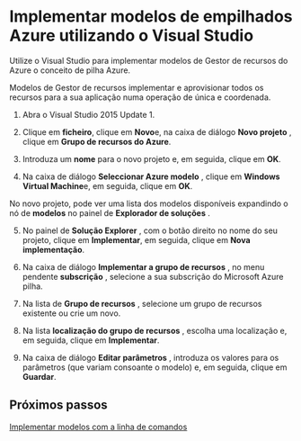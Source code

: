 <properties
    pageTitle="Implementar modelos com o Visual Studio Azure empilhados | Microsoft Azure"
    description="Saiba como implementar modelos com o Visual Studio na pilha de Azure."
    services="azure-stack"
    documentationCenter=""
    authors="HeathL17"
    manager="byronr"
    editor=""/>

<tags
    ms.service="azure-stack"
    ms.workload="na"
    ms.tgt_pltfrm="na"
    ms.devlang="na"
    ms.topic="article"
    ms.date="09/26/2016"
    ms.author="helaw"/>

# <a name="deploy-templates-in-azure-stack-using-visual-studio"></a>Implementar modelos de empilhados Azure utilizando o Visual Studio

Utilize o Visual Studio para implementar modelos de Gestor de recursos do Azure o conceito de pilha Azure.

Modelos de Gestor de recursos implementar e aprovisionar todos os recursos para a sua aplicação numa operação de única e coordenada.

1.  Abra o Visual Studio 2015 Update 1.

2.  Clique em **ficheiro**, clique em **Novo**e, na caixa de diálogo **Novo projeto** , clique em **Grupo de recursos do Azure**.

3.  Introduza um **nome** para o novo projeto e, em seguida, clique em **OK**.

4.  Na caixa de diálogo **Seleccionar Azure modelo** , clique em **Windows Virtual Machine**e, em seguida, clique em **OK**.

  No novo projeto, pode ver uma lista dos modelos disponíveis expandindo o nó de **modelos** no painel de **Explorador de soluções** .

5.  No painel de **Solução Explorer** , com o botão direito no nome do seu projeto, clique em **Implementar**, em seguida, clique em **Nova implementação**.

6.  Na caixa de diálogo **Implementar a grupo de recursos** , no menu pendente **subscrição** , selecione a sua subscrição do Microsoft Azure pilha.

7.  Na lista de **Grupo de recursos** , selecione um grupo de recursos existente ou crie um novo.

8.  Na lista **localização do grupo de recursos** , escolha uma localização e, em seguida, clique em **Implementar**.

9.  Na caixa de diálogo **Editar parâmetros** , introduza os valores para os parâmetros (que variam consoante o modelo) e, em seguida, clique em **Guardar**.

## <a name="next-steps"></a>Próximos passos

[Implementar modelos com a linha de comandos](azure-stack-deploy-template-command-line.md)
